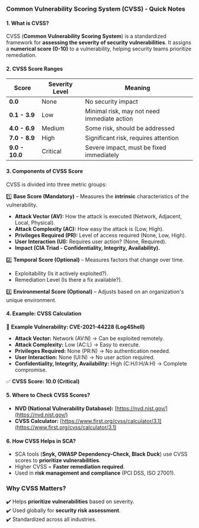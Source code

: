 ### **Common Vulnerability Scoring System (CVSS) - Quick Notes**  

#### **1. What is CVSS?**  
CVSS (**Common Vulnerability Scoring System**) is a standardized framework for **assessing the severity of security vulnerabilities**. It assigns a **numerical score (0-10)** to a vulnerability, helping security teams prioritize remediation.  

#### **2. CVSS Score Ranges**  
| **Score**  | **Severity Level**  | **Meaning**  |
|------------|--------------------|-------------|
| **0.0**    | None               | No security impact |
| **0.1 - 3.9** | Low              | Minimal risk, may not need immediate action |
| **4.0 - 6.9** | Medium           | Some risk, should be addressed |
| **7.0 - 8.9** | High             | Significant risk, requires attention |
| **9.0 - 10.0** | Critical        | Severe impact, must be fixed immediately |

#### **3. Components of CVSS Score**  
CVSS is divided into three metric groups:  

1️⃣ **Base Score (Mandatory)** – Measures the **intrinsic** characteristics of the vulnerability.  
   - **Attack Vector (AV):** How the attack is executed (Network, Adjacent, Local, Physical).  
   - **Attack Complexity (AC):** How easy the attack is (Low, High).  
   - **Privileges Required (PR):** Level of access required (None, Low, High).  
   - **User Interaction (UI):** Requires user action? (None, Required).  
   - **Impact (CIA Triad - Confidentiality, Integrity, Availability).**  

2️⃣ **Temporal Score (Optional)** – Measures factors that change over time.  
   - Exploitability (Is it actively exploited?).  
   - Remediation Level (Is there a fix available?).  

3️⃣ **Environmental Score (Optional)** – Adjusts based on an organization's unique environment.  

#### **4. Example: CVSS Calculation**  
📌 **Example Vulnerability: CVE-2021-44228 (Log4Shell)**  
- **Attack Vector:** Network (AV:N) → Can be exploited remotely.  
- **Attack Complexity:** Low (AC:L) → Easy to execute.  
- **Privileges Required:** None (PR:N) → No authentication needed.  
- **User Interaction:** None (UI:N) → No user action required.  
- **Confidentiality, Integrity, Availability:** High (C:H/I:H/A:H) → Complete compromise.  

✅ **CVSS Score: 10.0 (Critical)**  

#### **5. Where to Check CVSS Scores?**  
- **NVD (National Vulnerability Database):** [https://nvd.nist.gov/](https://nvd.nist.gov/)  
- **CVSS Calculator:** [https://www.first.org/cvss/calculator/3.1](https://www.first.org/cvss/calculator/3.1)  

#### **6. How CVSS Helps in SCA?**  
- SCA tools (**Snyk, OWASP Dependency-Check, Black Duck**) use CVSS scores to **prioritize vulnerabilities**.  
- Higher CVSS = **Faster remediation required**.  
- Used in **risk management and compliance** (PCI DSS, ISO 27001).  

### **Why CVSS Matters?**  
✔️ Helps **prioritize vulnerabilities** based on severity.  
✔️ Used globally for **security risk assessment**.  
✔️ Standardized across all industries.  
